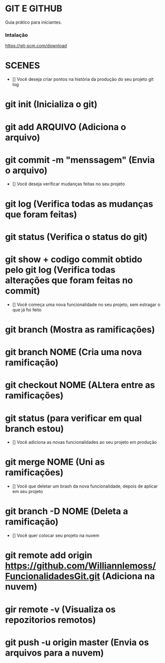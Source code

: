 # GIT E GITHUB

Guia prático para iniciantes.

### Intalação

https://git-scm.com/download

# SCENES

- [] Você deseja criar pontos na história da produção do seu projeto
git log

# git init (Inicializa o git)
# git add ARQUIVO (Adiciona o arquivo)
# git commit -m "menssagem" (Envia o arquivo)

- [] Você deseja verificar mudanças feitas no seu projeto

# git log (Verifica todas as mudanças que foram feitas)
# git status (Verifica o status do git)
# git show + codigo commit obtido pelo git log (Verifica todas alterações que foram feitas no commit) 


- [] Você começa uma nova funcionalidade  no seu projeto, sem estragar o que já foi feito

# git branch (Mostra as ramificações)
# git branch NOME (Cria uma nova ramificação)
# git checkout NOME (ALtera entre as ramificações)
# git status (para verificar em qual branch estou)

- [] Você adiciona as novas  funcionalidades ao seu projeto em produção 

# git merge NOME (Uni as ramificações)

- [] Você que deletar um brash da nova funcionalidade, depois  de aplicar  em seu projeto

# git branch -D NOME (Deleta a ramificação)

- [] Você quer colocar seu projeto na nuvem

# git remote add origin https://github.com/Williannlemoss/FuncionalidadesGit.git (Adiciona na nuvem)
# gir remote -v (Visualiza os repozitorios remotos)
# git push -u origin master (Envia os arquivos para a nuvem)